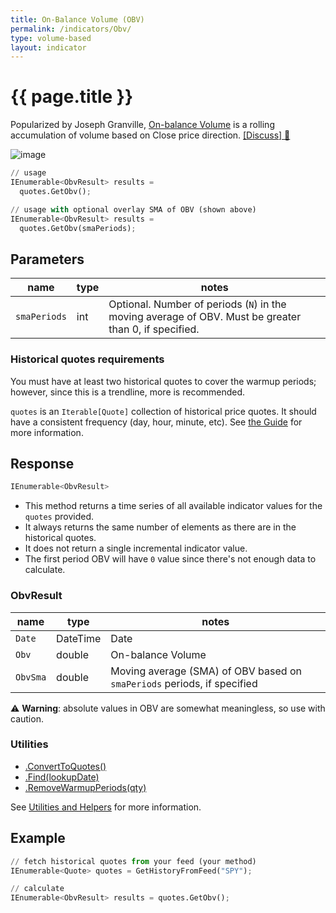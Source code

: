 ```yaml
---
title: On-Balance Volume (OBV)
permalink: /indicators/Obv/
type: volume-based
layout: indicator
---
```


# {{ page.title }}

Popularized by Joseph Granville, [On-balance Volume](https://en.wikipedia.org/wiki/On-balance_volume) is a rolling accumulation of volume based on Close price direction.
[[Discuss] :speech_balloon:]({{site.github.base_repository_url}}/discussions/246 "Community discussion about this indicator")

![image]({{site.charturl}}/Obv.png)

```python
// usage
IEnumerable<ObvResult> results =
  quotes.GetObv();

// usage with optional overlay SMA of OBV (shown above)
IEnumerable<ObvResult> results =
  quotes.GetObv(smaPeriods);
```

## Parameters

| name | type | notes
| -- |-- |--
| `smaPeriods` | int | Optional.  Number of periods (`N`) in the moving average of OBV.  Must be greater than 0, if specified.

### Historical quotes requirements

You must have at least two historical quotes to cover the warmup periods; however, since this is a trendline, more is recommended.

`quotes` is an `Iterable[Quote]` collection of historical price quotes.  It should have a consistent frequency (day, hour, minute, etc).  See [the Guide]({{site.baseurl}}/guide/#historical-quotes) for more information.

## Response

```python
IEnumerable<ObvResult>
```

- This method returns a time series of all available indicator values for the `quotes` provided.
- It always returns the same number of elements as there are in the historical quotes.
- It does not return a single incremental indicator value.
- The first period OBV will have `0` value since there's not enough data to calculate.

### ObvResult

| name | type | notes
| -- |-- |--
| `Date` | DateTime | Date
| `Obv` | double | On-balance Volume
| `ObvSma` | double | Moving average (SMA) of OBV based on `smaPeriods` periods, if specified

:warning: **Warning**: absolute values in OBV are somewhat meaningless, so use with caution.

### Utilities

- [.ConvertToQuotes()]({{site.baseurl}}/utilities#convert-to-quotes)
- [.Find(lookupDate)]({{site.baseurl}}/utilities#find-indicator-result-by-date)
- [.RemoveWarmupPeriods(qty)]({{site.baseurl}}/utilities#remove-warmup-periods)

See [Utilities and Helpers]({{site.baseurl}}/utilities#utilities-for-indicator-results) for more information.

## Example

```python
// fetch historical quotes from your feed (your method)
IEnumerable<Quote> quotes = GetHistoryFromFeed("SPY");

// calculate
IEnumerable<ObvResult> results = quotes.GetObv();
```
